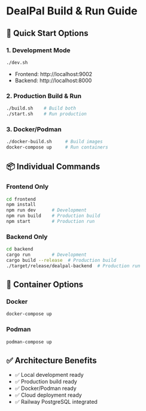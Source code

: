# DealPal Build & Run Guide

## 🚀 Quick Start Options

### 1. Development Mode
```bash
./dev.sh
```
- Frontend: http://localhost:9002
- Backend: http://localhost:8000

### 2. Production Build & Run
```bash
./build.sh    # Build both
./start.sh    # Run production
```

### 3. Docker/Podman
```bash
./docker-build.sh     # Build images
docker-compose up     # Run containers
```

## 📦 Individual Commands

### Frontend Only
```bash
cd frontend
npm install
npm run dev      # Development
npm run build    # Production build
npm start        # Production run
```

### Backend Only
```bash
cd backend
cargo run        # Development
cargo build --release  # Production build
./target/release/dealpal-backend  # Production run
```

## 🐳 Container Options

### Docker
```bash
docker-compose up
```

### Podman
```bash
podman-compose up
```

## ✅ Architecture Benefits
- ✅ Local development ready
- ✅ Production build ready  
- ✅ Docker/Podman ready
- ✅ Cloud deployment ready
- ✅ Railway PostgreSQL integrated